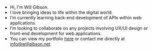 - Hi, I’m Will Gibson.
- I love bringing ideas to life within the digital world.
- I’m currently learning back-end development of APIs within web applications.
- I’m looking to collaborate on any projects involving UX/UI design or front-end development for web applications.
- You can view my portfolio [here](willgibson.net) or contact me directly at info@willgibson.net
